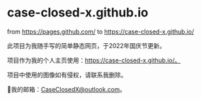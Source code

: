 # case-closed-x.github.io
from
  https://pages.github.com/
to
  https://case-closed-x.github.io/

 此项目为我随手写的简单静态网页，于2022年国庆节更新。

 项目作为我的个人主页使用：https://case-closed-x.github.io/。

 项目中使用的图像如有侵权，请联系我删除。

🌟我的邮箱：CaseClosedX@outlook.com。

